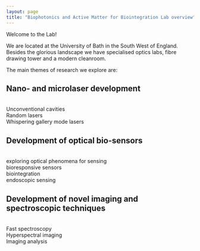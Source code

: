 ```yaml
---
layout: page
title: "Biophotonics and Active Matter for Biointegration Lab overview"
---
```


Welcome to the Lab!

We are located at the University of Bath in the South West of England. Besides the glorious landscape we have specialised optics labs, fibre drawing tower and a modern cleanroom. 


The main themes of research we explore are: 
<h2>Nano- and microlaser development</h2>
<br>Unconventional cavities
<br>Random lasers 
<br>Whispering gallery mode lasers

<h2>Development of optical bio-sensors</h2>
<br>exploring optical phenomena for sensing
<br>bioresponsive sensors
<br>biointegration
<br>endoscopic sensing

<h2>Development of novel imaging and spectroscopic techniques</h2>
<br>Fast spectroscopy
<br>Hyperspectral imaging 
<br>Imaging analysis 

